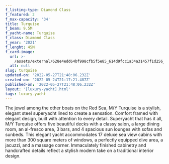 ```yaml
---
f_listing-type: Diamond Class
f_featured: 2
f_max-capacity: '34'
title: Turquise
f_beam: 9.5M
f_yacht-name: Turquise
f_class: Diamond Class
f_year: '2021'
f_lenght: 45M
f_card-image:
  url: >-
    /assets/external/628e4edd64bf998cfb5f5e85_614d9fcc1a34a31457f1d256_6-p-500.jpg
  alt: null
slug: turquise
updated-on: '2022-05-27T21:48:06.232Z'
created-on: '2022-05-24T21:17:21.487Z'
published-on: '2022-05-27T21:48:06.232Z'
layout: '[luxury-yacht].html'
tags: luxury-yacht
---
```


The jewel among the other boats on the Red Sea, M/Y Turquise is a stylish, elegant steel superyacht lined to create a sensation. Comfort framed with elegant design, built with attention to every detail. Superyacht that has it all, M/Y Turquise offers five beautiful decks with a classy salon, a large dining room, an al-fresco area, 3 bars, and 4 spacious sun lounges with sofas and sunbeds. This elegant yacht accommodates 17 deluxe sea view cabins with more than 300 square meters of windows, a perfectly equipped dive area, a jacuzzi, and a massage corner. Immaculately finished cabinetry and handcrafted details reflect a stylish modern take on a traditional interior design.

‍
